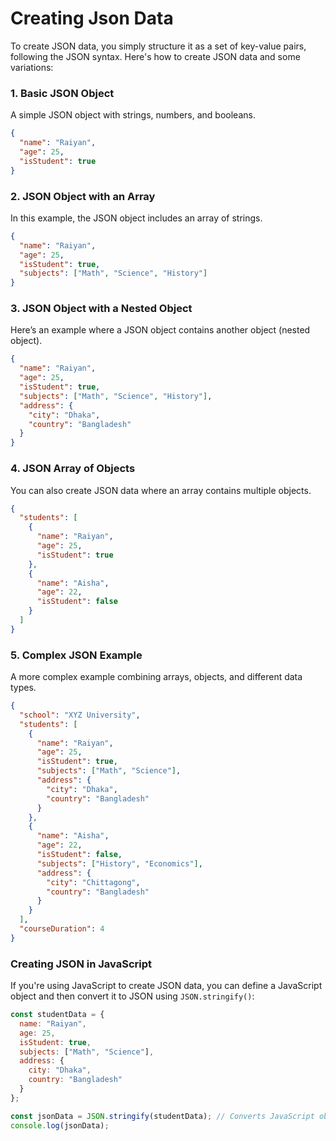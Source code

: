# Creating Json Data

To create JSON data, you simply structure it as a set of key-value pairs, following the JSON syntax. Here's how to create JSON data and some variations:

### 1. **Basic JSON Object**
A simple JSON object with strings, numbers, and booleans.

```json
{
  "name": "Raiyan",
  "age": 25,
  "isStudent": true
}
```

### 2. **JSON Object with an Array**
In this example, the JSON object includes an array of strings.

```json
{
  "name": "Raiyan",
  "age": 25,
  "isStudent": true,
  "subjects": ["Math", "Science", "History"]
}
```

### 3. **JSON Object with a Nested Object**
Here’s an example where a JSON object contains another object (nested object).

```json
{
  "name": "Raiyan",
  "age": 25,
  "isStudent": true,
  "subjects": ["Math", "Science", "History"],
  "address": {
    "city": "Dhaka",
    "country": "Bangladesh"
  }
}
```

### 4. **JSON Array of Objects**
You can also create JSON data where an array contains multiple objects.

```json
{
  "students": [
    {
      "name": "Raiyan",
      "age": 25,
      "isStudent": true
    },
    {
      "name": "Aisha",
      "age": 22,
      "isStudent": false
    }
  ]
}
```

### 5. **Complex JSON Example**
A more complex example combining arrays, objects, and different data types.

```json
{
  "school": "XYZ University",
  "students": [
    {
      "name": "Raiyan",
      "age": 25,
      "isStudent": true,
      "subjects": ["Math", "Science"],
      "address": {
        "city": "Dhaka",
        "country": "Bangladesh"
      }
    },
    {
      "name": "Aisha",
      "age": 22,
      "isStudent": false,
      "subjects": ["History", "Economics"],
      "address": {
        "city": "Chittagong",
        "country": "Bangladesh"
      }
    }
  ],
  "courseDuration": 4
}
```

### Creating JSON in JavaScript
If you're using JavaScript to create JSON data, you can define a JavaScript object and then convert it to JSON using `JSON.stringify()`:

```js
const studentData = {
  name: "Raiyan",
  age: 25,
  isStudent: true,
  subjects: ["Math", "Science"],
  address: {
    city: "Dhaka",
    country: "Bangladesh"
  }
};

const jsonData = JSON.stringify(studentData); // Converts JavaScript object to JSON
console.log(jsonData);
```